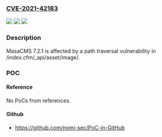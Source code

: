 ### [CVE-2021-42183](https://cve.mitre.org/cgi-bin/cvename.cgi?name=CVE-2021-42183)
![](https://img.shields.io/static/v1?label=Product&message=n%2Fa&color=blue)
![](https://img.shields.io/static/v1?label=Version&message=n%2Fa&color=blue)
![](https://img.shields.io/static/v1?label=Vulnerability&message=n%2Fa&color=brighgreen)

### Description

MasaCMS 7.2.1 is affected by a path traversal vulnerability in /index.cfm/_api/asset/image/.

### POC

#### Reference
No PoCs from references.

#### Github
- https://github.com/nomi-sec/PoC-in-GitHub

